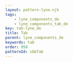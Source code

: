 ```yaml
---
layout: pattern-lyne.njk
tags: 
    - lyne_components_de
    - lyne_components_tab_de
key: tab-lyne_de
title: Tab
parent: lyne_components_de
keywords: tab
order: 950
patternId: sbbTab
---
```

